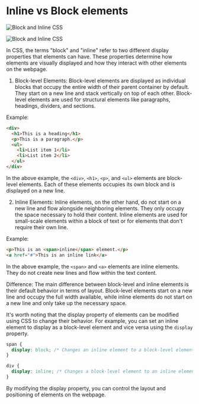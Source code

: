 # Inline vs Block elements

![Block and Inline CSS](https://media.gcflearnfree.org/content/5e82363212da9215e057b928_03_30_2020/block_vs_inline_diagram.png)

![Block and Inline CSS](https://dotnettutorials.net/wp-content/uploads/2021/11/word-image-453.png)


In CSS, the terms "block" and "inline" refer to two different display properties that elements can have. These properties determine how elements are visually displayed and how they interact with other elements on the webpage.

1. Block-level Elements:
Block-level elements are displayed as individual blocks that occupy the entire width of their parent container by default. They start on a new line and stack vertically on top of each other. Block-level elements are used for structural elements like paragraphs, headings, dividers, and sections.

Example:
```html
<div>
  <h1>This is a heading</h1>
  <p>This is a paragraph.</p>
  <ul>
    <li>List item 1</li>
    <li>List item 2</li>
  </ul>
</div>
```

In the above example, the `<div>`, `<h1>`, `<p>`, and `<ul>` elements are block-level elements. Each of these elements occupies its own block and is displayed on a new line.

2. Inline Elements:
Inline elements, on the other hand, do not start on a new line and flow alongside neighboring elements. They only occupy the space necessary to hold their content. Inline elements are used for small-scale elements within a block of text or for elements that don't require their own line.

Example:
```html
<p>This is an <span>inline</span> element.</p>
<a href="#">This is an inline link</a>
```

In the above example, the `<span>` and `<a>` elements are inline elements. They do not create new lines and flow within the text content.

Difference:
The main difference between block-level and inline elements is their default behavior in terms of layout. Block-level elements start on a new line and occupy the full width available, while inline elements do not start on a new line and only take up the necessary space.

It's worth noting that the display property of elements can be modified using CSS to change their behavior. For example, you can set an inline element to display as a block-level element and vice versa using the `display` property.

```css
span {
  display: block; /* Changes an inline element to a block-level element */
}

div {
  display: inline; /* Changes a block-level element to an inline element */
}
```

By modifying the display property, you can control the layout and positioning of elements on the webpage.